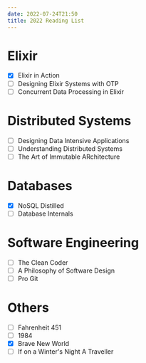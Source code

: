 ```yaml
---
date: 2022-07-24T21:50
title: 2022 Reading List
---
```


# Elixir
- [X] Elixir in Action
- [ ] Designing Elixir Systems with OTP
- [ ] Concurrent Data Processing in Elixir

# Distributed Systems
- [ ] Designing Data Intensive Applications
- [ ] Understanding Distributed Systems
- [ ] The Art of Immutable ARchitecture

# Databases
- [X] NoSQL Distilled
- [ ] Database Internals

# Software Engineering
- [ ] The Clean Coder
- [ ] A Philosophy of Software Design
- [ ] Pro Git

# Others
- [ ] Fahrenheit 451
- [ ] 1984
- [X] Brave New World
- [ ] If on a Winter's Night A Traveller
